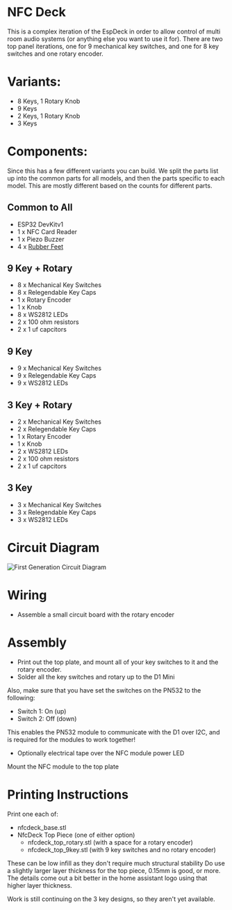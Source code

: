 # NFC Deck
This is a complex iteration of the EspDeck in order to allow control of multi room audio systems (or anything else you want to use it for). There are two top panel iterations, one for 9 mechanical key switches, and one for 8 key switches and one rotary encoder.

# Variants:
  * 8 Keys, 1 Rotary Knob
  * 9 Keys
  * 2 Keys, 1 Rotary Knob
  * 3 Keys

# Components:
Since this has a few different variants you can build. We split the parts list up into the common parts for all models, and then the parts specific to each model. This are mostly different based on the counts for different parts.

## Common to All
  * ESP32 DevKitv1
  * 1 x NFC Card Reader
  * 1 x Piezo Buzzer
  * 4 x [Rubber Feet](https://www.amazon.com/dp/B06XPCLN23)

## 9 Key + Rotary
  * 8  x Mechanical Key Switches
  * 8  x Relegendable Key Caps
  * 1  x Rotary Encoder
  * 1  x Knob
  * 8  x WS2812 LEDs
  * 2  x 100 ohm resistors
  * 2  x 1 uf capcitors

## 9 Key
  * 9  x Mechanical Key Switches
  * 9  x Relegendable Key Caps
  * 9 x WS2812 LEDs

## 3 Key + Rotary
  * 2  x Mechanical Key Switches
  * 2  x Relegendable Key Caps
  * 1  x Rotary Encoder
  * 1  x Knob
  * 2  x WS2812 LEDs
  * 2  x 100 ohm resistors
  * 2  x 1 uf capcitors

## 3 Key
  * 3  x Mechanical Key Switches
  * 3  x Relegendable Key Caps
  * 3 x WS2812 LEDs

# Circuit Diagram
![First Generation Circuit Diagram](/nfcdeck/assets/nfcdeck_circuit.svg)

# Wiring
- Assemble a small circuit board with the rotary encoder 

# Assembly

- Print out the top plate, and mount all of your key switches to it and the rotary encoder.
- Solder all the key switches and rotary up to the D1 Mini

Also, make sure that you have set the switches on the PN532 to the following:
- Switch 1: On (up)
- Switch 2: Off (down)

This enables the PN532 module to communicate with the D1 over I2C, and is required for the modules to work together!

- Optionally electrical tape over the NFC module power LED

Mount the NFC module to the top plate


# Printing Instructions
Print one each of:

 *  nfcdeck_base.stl
 *  NfcDeck Top Piece (one of either option)
	*  nfcdeck_top_rotary.stl (with a space for a rotary encoder)
	*  nfcdeck_top_9key.stl   (with 9 key switches and no rotary encoder)

These can be low infill as they don't require much structural stability
Do use a slightly larger layer thickness for the top piece, 0.15mm is good, or more. The details come out a bit better in the home assistant logo using that higher layer thickness.

Work is still continuing on the 3 key designs, so they aren't yet available.